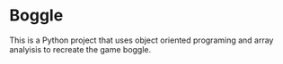 # Boggle
This is a Python project that uses object oriented programing and array analyisis to recreate the game boggle.
